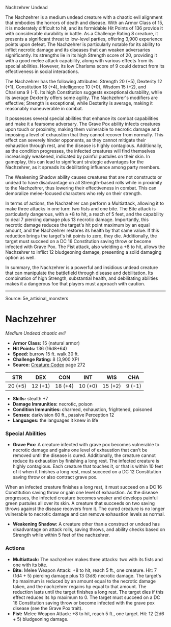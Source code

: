 <MonsterName/>Nachzehrer</MonsterName>
<CreatureType/>Undead</CreatureType>

<summary>The Nachzehrer is a medium undead creature with a chaotic evil alignment that embodies the horrors of death and disease. With an Armor Class of 15, it is moderately difficult to hit, and its formidable Hit Points of 136 provide it with considerable durability in battle. As a Challenge Rating 8 creature, it presents a significant threat to low-level parties, offering 3,900 experience points upon defeat. The Nachzehrer is particularly notable for its ability to inflict necrotic damage and its diseases that can weaken adversaries significantly. Its strengths lie in its high Strength score of 20, providing it with a good melee attack capability, along with various effects from its special abilities. However, its low Charisma score of 9 could detract from its effectiveness in social interactions.</summary>

<detail>

The Nachzehrer has the following attributes: Strength 20 (+5), Dexterity 12 (+1), Constitution 18 (+4), Intelligence 10 (+0), Wisdom 15 (+2), and Charisma 9 (-1). Its high Constitution suggests exceptional durability, while its average Dexterity offers some agility. The Nachzehrer's modifiers are effective; Strength is exceptional, while Dexterity is average, making it reasonably maneuverable in combat.

It possesses several special abilities that enhance its combat capabilities and make it a fearsome adversary. The Grave Pox ability infects creatures upon touch or proximity, making them vulnerable to necrotic damage and imposing a level of exhaustion that they cannot recover from normally. This effect can severely hinder opponents, as they cannot mitigate their exhaustion through rest, and the disease is highly contagious. Additionally, as the condition progresses, the infected creatures will find themselves increasingly weakened, indicated by painful pustules on their skin. In gameplay, this can lead to significant strategic advantages for the Nachzehrer, as it spreads its debilitating influence among party members.

The Weakening Shadow ability causes creatures that are not constructs or undead to have disadvantage on all Strength-based rolls while in proximity to the Nachzehrer, thus lowering their effectiveness in combat. This can demoralize melee-focused characters who rely on their strength.

In terms of actions, the Nachzehrer can perform a Multiattack, allowing it to make three attacks in one turn: two fists and one bite. The Bite attack is particularly dangerous, with a +8 to hit, a reach of 5 feet, and the capability to deal 7 piercing damage plus 13 necrotic damage. Importantly, this necrotic damage reduces the target's hit point maximum by an equal amount, and the Nachzehrer restores its health by that same value. If this reduction brings the target's hit points to zero, they die. Additionally, the target must succeed on a DC 16 Constitution saving throw or become infected with Grave Pox. The Fist attack, also wielding a +8 to hit, allows the Nachzehrer to inflict 12 bludgeoning damage, presenting a solid damaging option as well.

In summary, the Nachzehrer is a powerful and insidious undead creature that can manipulate the battlefield through disease and debilitation. Its combination of high Strength, substantial health, and debilitating abilities makes it a dangerous foe that players must approach with caution.</detail>



---

Source: 5e_artisinal_monsters

# Nachzehrer

*Medium* *Undead* *chaotic evil*

- **Armor Class:** 15 (natural armor)
- **Hit Points:** 136 (16d8+64)
- **Speed:** burrow 15 ft. walk 30 ft.
- **Challenge Rating:** 8 (3,900 XP)
- **Source:** [Creature Codex](https://koboldpress.com/kpstore/product/creature-codex-for-5th-edition-dnd) page 272

| STR | DEX | CON | INT | WIS | CHA |
| --- | --- | --- | --- | --- | --- |
| 20 (+5) | 12 (+1) | 18 (+4) | 10 (+0) | 15 (+2) | 9 (-1) |

- **Skills:** stealth +7
- **Damage Immunities:** necrotic, poison
- **Condition Immunities:** charmed, exhaustion, frightened, poisoned
- **Senses:** darkvision 60 ft., passive Perception 12
- **Languages:** the languages it knew in life

### Special Abilities

- **Grave Pox:** A creature infected with grave pox becomes vulnerable to necrotic damage and gains one level of exhaustion that can't be removed until the disease is cured. Additionally, the creature cannot reduce its exhaustion by finishing a long rest. The infected creature is highly contagious. Each creature that touches it, or that is within 10 feet of it when it finishes a long rest, must succeed on a DC 12 Constitution saving throw or also contract grave pox. 

When an infected creature finishes a long rest, it must succeed on a DC 16 Constitution saving throw or gain one level of exhaustion. As the disease progresses, the infected creature becomes weaker and develops painful green pustules all over its skin. A creature that succeeds on two saving throws against the disease recovers from it. The cured creature is no longer vulnerable to necrotic damage and can remove exhaustion levels as normal.
- **Weakening Shadow:** A creature other than a construct or undead has disadvantage on attack rolls, saving throws, and ability checks based on Strength while within 5 feet of the nachzehrer.

### Actions

- **Multiattack:** The nachzehrer makes three attacks: two with its fists and one with its bite.
- **Bite:** Melee Weapon Attack: +8 to hit, reach 5 ft., one creature. Hit: 7 (1d4 + 5) piercing damage plus 13 (3d8) necrotic damage. The target's hp maximum is reduced by an amount equal to the necrotic damage taken, and the nachzehrer regains hp equal to that amount. The reduction lasts until the target finishes a long rest. The target dies if this effect reduces its hp maximum to 0. The target must succeed on a DC 16 Constitution saving throw or become infected with the grave pox disease (see the Grave Pox trait).
- **Fist:** Melee Weapon Attack: +8 to hit, reach 5 ft., one target. Hit: 12 (2d6 + 5) bludgeoning damage.




